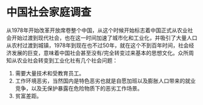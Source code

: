 # 中国社会家庭调查
从1978年开始改革开放席卷整个中国，从这个时候开始标志着中国正式从农业社会开始过渡到现代社会，也在这一时间加速了城市化和工业化，并吸引了大量人口从农村过渡到城镇，1978年到现在也不过50年，就在这个不到百年时间，社会经济发展的巨变，意味着中国社会甚至没有/完全转变过来基本的思想文化。众所周知从农业社会转变到工业化社有几个社会问题：  
1. 需要大量技术和受教育员工。
2. 工作环境恶劣，当然国内是特色恶劣也就是自愿加班以及膨胀人口带来的就业竞争，以及无保护暴露在危险物质下的恶劣工作场景。
3. 贫富差距。


